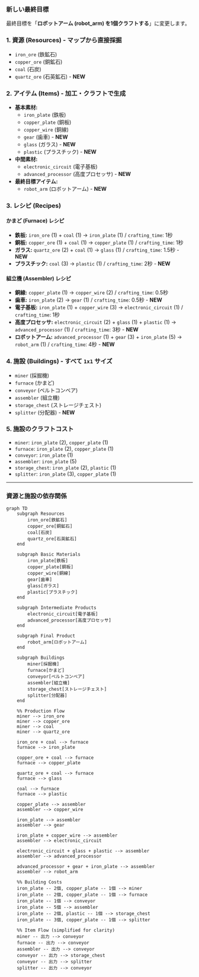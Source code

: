 ### 新しい最終目標

最終目標を「**ロボットアーム (robot_arm) を1個クラフトする**」に変更します。

### 1. 資源 (Resources) - マップから直接採掘

*   `iron_ore` (鉄鉱石)
*   `copper_ore` (銅鉱石)
*   `coal` (石炭)
*   `quartz_ore` (石英鉱石) - **NEW**

### 2. アイテム (Items) - 加工・クラフトで生成

*   **基本素材:**
    *   `iron_plate` (鉄板)
    *   `copper_plate` (銅板)
    *   `copper_wire` (銅線)
    *   `gear` (歯車) - **NEW**
    *   `glass` (ガラス) - **NEW**
    *   `plastic` (プラスチック) - **NEW**
*   **中間素材:**
    *   `electronic_circuit` (電子基板)
    *   `advanced_processor` (高度プロセッサ) - **NEW**
*   **最終目標アイテム:**
    *   `robot_arm` (ロボットアーム) - **NEW**

### 3. レシピ (Recipes)

#### かまど (Furnace) レシピ
*   **鉄板:** `iron_ore` (1) + `coal` (1) → `iron_plate` (1) / `crafting_time`: 1秒
*   **銅板:** `copper_ore` (1) + `coal` (1) → `copper_plate` (1) / `crafting_time`: 1秒
*   **ガラス:** `quartz_ore` (2) + `coal` (1) → `glass` (1) / `crafting_time`: 1.5秒 - **NEW**
*   **プラスチック:** `coal` (3) → `plastic` (1) / `crafting_time`: 2秒 - **NEW**

#### 組立機 (Assembler) レシピ
*   **銅線:** `copper_plate` (1) → `copper_wire` (2) / `crafting_time`: 0.5秒
*   **歯車:** `iron_plate` (2) → `gear` (1) / `crafting_time`: 0.5秒 - **NEW**
*   **電子基板:** `iron_plate` (1) + `copper_wire` (3) → `electronic_circuit` (1) / `crafting_time`: 1秒
*   **高度プロセッサ:** `electronic_circuit` (2) + `glass` (1) + `plastic` (1) → `advanced_processor` (1) / `crafting_time`: 3秒 - **NEW**
*   **ロボットアーム:** `advanced_processor` (1) + `gear` (3) + `iron_plate` (5) → `robot_arm` (1) / `crafting_time`: 4秒 - **NEW**

### 4. 施設 (Buildings) - すべて `1x1` サイズ

*   `miner` (採掘機)
*   `furnace` (かまど)
*   `conveyor` (ベルトコンベア)
*   `assembler` (組立機)
*   `storage_chest` (ストレージチェスト)
*   `splitter` (分配器) - **NEW**

### 5. 施設のクラフトコスト

*   `miner`: `iron_plate` (2), `copper_plate` (1)
*   `furnace`: `iron_plate` (2), `copper_plate` (1)
*   `conveyor`: `iron_plate` (1)
*   `assembler`: `iron_plate` (5)
*   `storage_chest`: `iron_plate` (2), `plastic` (1)
*   `splitter`: `iron_plate` (3), `copper_plate` (1)

---

### 資源と施設の依存関係

```mermaid
graph TD
    subgraph Resources
        iron_ore[鉄鉱石]
        copper_ore[銅鉱石]
        coal[石炭]
        quartz_ore[石英鉱石]
    end

    subgraph Basic Materials
        iron_plate[鉄板]
        copper_plate[銅板]
        copper_wire[銅線]
        gear[歯車]
        glass[ガラス]
        plastic[プラスチック]
    end

    subgraph Intermediate Products
        electronic_circuit[電子基板]
        advanced_processor[高度プロセッサ]
    end

    subgraph Final Product
        robot_arm[ロボットアーム]
    end

    subgraph Buildings
        miner[採掘機]
        furnace[かまど]
        conveyor[ベルトコンベア]
        assembler[組立機]
        storage_chest[ストレージチェスト]
        splitter[分配器]
    end

    %% Production Flow
    miner --> iron_ore
    miner --> copper_ore
    miner --> coal
    miner --> quartz_ore

    iron_ore + coal --> furnace
    furnace --> iron_plate

    copper_ore + coal --> furnace
    furnace --> copper_plate

    quartz_ore + coal --> furnace
    furnace --> glass

    coal --> furnace
    furnace --> plastic

    copper_plate --> assembler
    assembler --> copper_wire

    iron_plate --> assembler
    assembler --> gear

    iron_plate + copper_wire --> assembler
    assembler --> electronic_circuit

    electronic_circuit + glass + plastic --> assembler
    assembler --> advanced_processor

    advanced_processor + gear + iron_plate --> assembler
    assembler --> robot_arm

    %% Building Costs
    iron_plate -- 2個, copper_plate -- 1個 --> miner
    iron_plate -- 2個, copper_plate -- 1個 --> furnace
    iron_plate -- 1個 --> conveyor
    iron_plate -- 5個 --> assembler
    iron_plate -- 2個, plastic -- 1個 --> storage_chest
    iron_plate -- 3個, copper_plate -- 1個 --> splitter

    %% Item Flow (simplified for clarity)
    miner -- 出力 --> conveyor
    furnace -- 出力 --> conveyor
    assembler -- 出力 --> conveyor
    conveyor -- 出力 --> storage_chest
    conveyor -- 出力 --> splitter
    splitter -- 出力 --> conveyor
```
